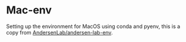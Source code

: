 # Mac-env

Setting up the environment for MacOS using conda and pyenv, this is a copy from [AndersenLab/andersen-lab-env](https://github.com/AndersenLab/andersen-lab-env).